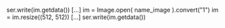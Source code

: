ser.write(im.getdata())
[...]
im = Image.open( name_image ).convert("1")
im = im.resize((512, 512))
[...]
ser.write(im.getdata())
